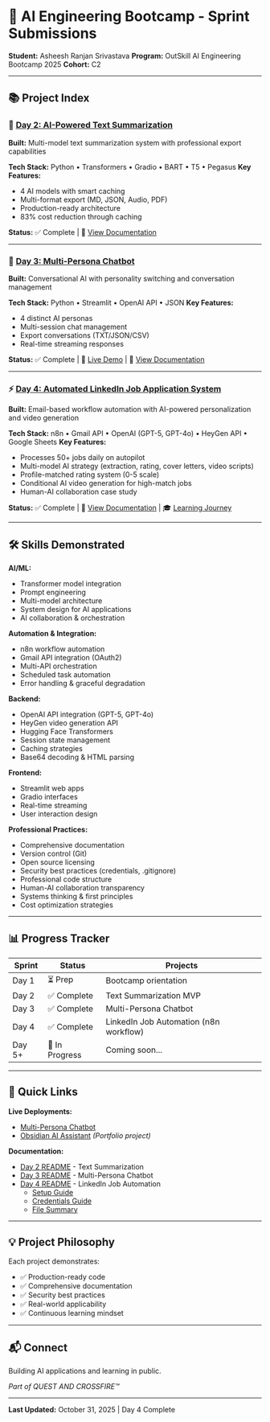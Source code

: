 # 🚀 AI Engineering Bootcamp - Sprint Submissions

**Student:** Asheesh Ranjan Srivastava
**Program:** OutSkill AI Engineering Bootcamp 2025
**Cohort:** C2

---

## 📚 Project Index

### 🎯 [Day 2: AI-Powered Text Summarization](./Day-2/)
**Built:** Multi-model text summarization system with professional export capabilities

**Tech Stack:** Python • Transformers • Gradio • BART • T5 • Pegasus
**Key Features:**
- 4 AI models with smart caching
- Multi-format export (MD, JSON, Audio, PDF)
- Production-ready architecture
- 83% cost reduction through caching

**Status:** ✅ Complete | 📝 [View Documentation](./Day-2/README.md)

---

### 🤖 [Day 3: Multi-Persona Chatbot](./Day-3/)
**Built:** Conversational AI with personality switching and conversation management

**Tech Stack:** Python • Streamlit • OpenAI API • JSON
**Key Features:**
- 4 distinct AI personas
- Multi-session chat management
- Export conversations (TXT/JSON/CSV)
- Real-time streaming responses

**Status:** ✅ Complete | 🔗 [Live Demo](http://questandcrossfire.com/chatbot) | 📝 [View Documentation](./Day-3/README.md)

---

### ⚡ [Day 4: Automated LinkedIn Job Application System](./Day-4/)
**Built:** Email-based workflow automation with AI-powered personalization and video generation

**Tech Stack:** n8n • Gmail API • OpenAI (GPT-5, GPT-4o) • HeyGen API • Google Sheets
**Key Features:**
- Processes 50+ jobs daily on autopilot
- Multi-model AI strategy (extraction, rating, cover letters, video scripts)
- Profile-matched rating system (0-5 scale)
- Conditional AI video generation for high-match jobs
- Human-AI collaboration case study

**Status:** ✅ Complete | 📝 [View Documentation](./Day-4/README.md) | 🎓 [Learning Journey](./Day-4/README.md#the-real-learning-journey)

---

## 🛠️ Skills Demonstrated

**AI/ML:**
- Transformer model integration
- Prompt engineering
- Multi-model architecture
- System design for AI applications
- AI collaboration & orchestration

**Automation & Integration:**
- n8n workflow automation
- Gmail API integration (OAuth2)
- Multi-API orchestration
- Scheduled task automation
- Error handling & graceful degradation

**Backend:**
- OpenAI API integration (GPT-5, GPT-4o)
- HeyGen video generation API
- Hugging Face Transformers
- Session state management
- Caching strategies
- Base64 decoding & HTML parsing

**Frontend:**
- Streamlit web apps
- Gradio interfaces
- Real-time streaming
- User interaction design

**Professional Practices:**
- Comprehensive documentation
- Version control (Git)
- Open source licensing
- Security best practices (credentials, .gitignore)
- Professional code structure
- Human-AI collaboration transparency
- Systems thinking & first principles
- Cost optimization strategies

---

## 📊 Progress Tracker

| Sprint | Status | Projects |
|--------|--------|----------|
| Day 1 | ⏳ Prep | Bootcamp orientation |
| Day 2 | ✅ Complete | Text Summarization MVP |
| Day 3 | ✅ Complete | Multi-Persona Chatbot |
| Day 4 | ✅ Complete | LinkedIn Job Automation (n8n workflow) |
| Day 5+ | 🔄 In Progress | Coming soon... |

---

## 🔗 Quick Links

**Live Deployments:**
- [Multi-Persona Chatbot](http://questandcrossfire.com/chatbot)
- [Obsidian AI Assistant](http://questandcrossfire.com/obsidian) *(Portfolio project)*

**Documentation:**
- [Day 2 README](./Day-2/README.md) - Text Summarization
- [Day 3 README](./Day-3/README.md) - Multi-Persona Chatbot
- [Day 4 README](./Day-4/README.md) - LinkedIn Job Automation
  - [Setup Guide](./Day-4/SETUP.md)
  - [Credentials Guide](./Day-4/CREDENTIALS.md)
  - [File Summary](./Day-4/FILE_SUMMARY.md)

---

## 💡 Project Philosophy

Each project demonstrates:
- ✅ Production-ready code
- ✅ Comprehensive documentation
- ✅ Security best practices
- ✅ Real-world applicability
- ✅ Continuous learning mindset

---

## 📬 Connect

Building AI applications and learning in public.

*Part of QUEST AND CROSSFIRE™*

---

**Last Updated:** October 31, 2025 | Day 4 Complete
